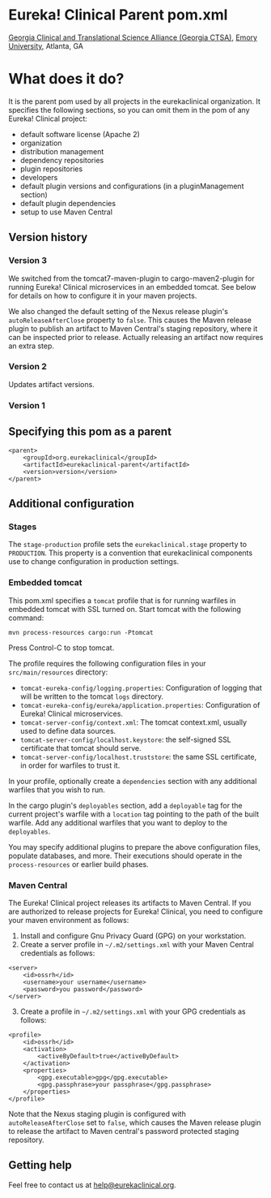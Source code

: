 # Eureka! Clinical Parent pom.xml
[Georgia Clinical and Translational Science Alliance (Georgia CTSA)](http://www.georgiactsa.org), [Emory University](http://www.emory.edu), Atlanta, GA

# What does it do?
It is the parent pom used by all projects in the eurekaclinical organization. It specifies the following sections, so you can omit them in the pom of any Eureka! Clinical project:
* default software license (Apache 2)
* organization
* distribution management
* dependency repositories
* plugin repositories
* developers
* default plugin versions and configurations (in a pluginManagement section)
* default plugin dependencies
* setup to use Maven Central

## Version history

### Version 3
We switched from the tomcat7-maven-plugin to cargo-maven2-plugin for running Eureka! 
Clinical microservices in an embedded tomcat. See below for details on how to
configure it in your maven projects.

We also changed the default setting of the Nexus release plugin's `autoReleaseAfterClose`
property to `false`. This causes the Maven release plugin to publish an artifact to Maven 
Central's staging repository, where it can be inspected prior to release. Actually 
releasing an artifact now requires an extra step.

### Version 2
Updates artifact versions.

### Version 1

## Specifying this pom as a parent
```
<parent>
    <groupId>org.eurekaclinical</groupId>
    <artifactId>eurekaclinical-parent</artifactId>
    <version>version</version>
</parent>
```

## Additional configuration

### Stages
The `stage-production` profile sets the `eurekaclinical.stage` property to `PRODUCTION`. This
property is a convention that eurekaclinical components use to change configuration in
production settings.

### Embedded tomcat
This pom.xml specifies a `tomcat` profile that is for running warfiles in 
embedded tomcat with SSL turned on. Start tomcat with the following command:
```
mvn process-resources cargo:run -Ptomcat
```
Press Control-C to stop tomcat.

The profile requires the following configuration files in your 
`src/main/resources` directory:
* `tomcat-eureka-config/logging.properties`: Configuration of logging that will be written to the 
tomcat `logs` directory.
* `tomcat-eureka-config/eureka/application.properties`: Configuration of Eureka! Clinical microservices.
* `tomcat-server-config/context.xml`: The tomcat context.xml, usually used to define data sources.
* `tomcat-server-config/localhost.keystore`: the self-signed SSL certificate that tomcat should serve.
* `tomcat-server-config/localhost.truststore`: the same SSL certificate, in order for warfiles to trust it.

In your profile, optionally create a `dependencies` section with any additional 
warfiles that you wish to run. 

In the cargo plugin's `deployables` section, add a `deployable` tag for the current project's
warfile with a `location` tag pointing to the path of the built warfile. Add any additional warfiles
that you want to deploy to the `deployables`. 

You may specify additional plugins to prepare the above configuration files, populate databases, and more. Their
executions should operate in the `process-resources` or earlier build phases.

### Maven Central
The Eureka! Clinical project releases its artifacts to Maven Central. If you are authorized to release projects for Eureka! Clinical, you need to configure your maven environment as follows:
1) Install and configure Gnu Privacy Guard (GPG) on your workstation.
2) Create a server profile in `~/.m2/settings.xml` with your Maven Central credentials as follows:
```
<server>
    <id>ossrh</id>
    <username>your username</username>
    <password>you password</password>
</server>
```
3) Create a profile in `~/.m2/settings.xml` with your GPG credentials as follows:
```
<profile>
    <id>ossrh</id>
    <activation>
        <activeByDefault>true</activeByDefault>
    </activation>
    <properties>
        <gpg.executable>gpg</gpg.executable>
        <gpg.passphrase>your passphrase</gpg.passphrase>
    </properties>
</profile>
```

Note that the Nexus staging plugin is configured with `autoReleaseAfterClose` set to `false`, which causes the Maven release plugin to release the artifact to Maven central's password protected staging repository.

## Getting help
Feel free to contact us at help@eurekaclinical.org.
